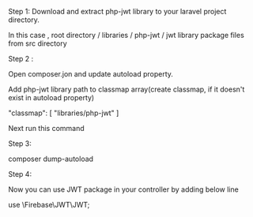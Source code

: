 Step 1: Download and extract php-jwt library to your laravel project directory.

In this case , root directory / libraries / php-jwt / jwt library package files from src directory

Step 2 :

Open composer.jon and update autoload property.

Add php-jwt library path to classmap array(create classmap, if it doesn't exist in autoload property)

"classmap": [
    "libraries/php-jwt"
]

Next run this command

Step 3:

composer dump-autoload

Step 4:

Now you can use JWT package in your controller by adding below line

use \Firebase\JWT\JWT;

